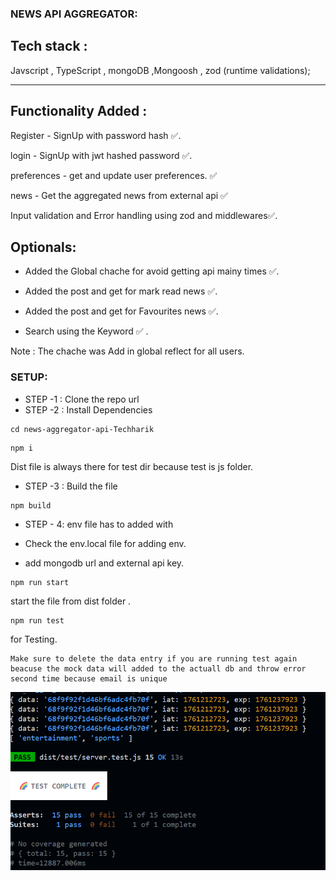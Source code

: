 <!--  -->
### NEWS API AGGREGATOR:
Tech stack :
---
Javscript , TypeScript , mongoDB ,Mongoosh , zod (runtime validations);

---
## Functionality Added :

Register - SignUp with password hash ✅.

login - SignUp with jwt hashed password ✅.

preferences - get and update user preferences. ✅

news - Get the aggregated news from external api ✅

Input validation and Error handling using zod and middlewares✅.


## Optionals:

- Added the Global chache for avoid getting api mainy times ✅.

- Added the post and get for mark read news ✅.

- Added the post and get for Favourites news ✅.

- Search using the Keyword ✅ .

Note : The chache was Add in global reflect for all users.

<!-- set up -->

### SETUP:

- STEP -1 : Clone the repo url
- STEP -2 : Install Dependencies

``` 
cd news-aggregator-api-Techharik
```
```
npm i 
```
 
 Dist file is always there  for test dir because test is js folder.

 - STEP -3 : Build the file 

 ```
 npm build
 ```

- STEP - 4: env file has to added with

- Check the env.local file for adding env.

- add mongodb url and external api key.

```
npm run start
```
start the file from dist folder .

```
npm run test
```
for Testing.
```
Make sure to delete the data entry if you are running test again beacuse the mock data will added to the actuall db and throw error second time because email is unique
```

![alt text](image.png)